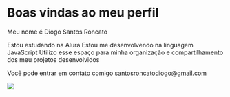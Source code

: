 # Boas vindas ao meu perfil 
Meu nome é Diogo Santos Roncato

Estou estudando na Alura
Estou me desenvolvendo na linguagem JavaScript
Utilizo esse espaço para minha organização e compartilhamento dos meu projetos desenvolvidos

Você pode entrar em contato comigo 
santosroncatodiogo@gmail.com

![](https://www.google.com/url?sa=i&url=https%3A%2F%2Fmakeagif.com%2Fgif%2F3-minutos-com-o-peixe-girando-JtizP9&psig=AOvVaw2cRmc-USKWSuD4x5GUAh7v&ust=1723576963592000&source=images&cd=vfe&opi=89978449&ved=0CBAQjRxqFwoTCNDQ9NeW8IcDFQAAAAAdAAAAABAE)
